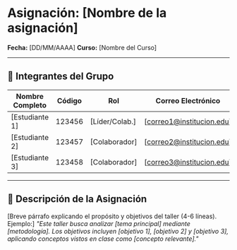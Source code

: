 # Asignación: [Nombre de la asignación]

**Fecha:** [DD/MM/AAAA]
**Curso:** [Nombre del Curso]

---

## 👥 Integrantes del Grupo

| Nombre Completo | Código | Rol            | Correo Electrónico        |
| --------------- | ------ | -------------- | ------------------------- |
| [Estudiante 1]  | 123456 | [Líder/Colab.] | [correo1@institucion.edu] |
| [Estudiante 2]  | 123457 | [Colaborador]  | [correo2@institucion.edu] |
| [Estudiante 3]  | 123458 | [Colaborador]  | [correo3@institucion.edu] |

---

## 📌 Descripción de la Asignación

[Breve párrafo explicando el propósito y objetivos del taller (4-6 líneas). Ejemplo:]
_"Este taller busca analizar [tema principal] mediante [metodología]. Los objetivos incluyen [objetivo 1], [objetivo 2] y [objetivo 3], aplicando conceptos vistos en clase como [concepto relevante]."_
